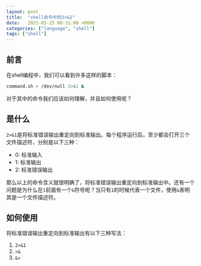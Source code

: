 ```yaml
---
layout: post
title:  "shell命令中的2>&1"
date:   2021-05-25 08:31:00 +0800
categories: ["language", "shell"]
tags: ["shell"]
---
```


## 前言

在shell编程中，我们可以看到许多这样的脚本：
```sh
command.sh > /dev/null 2>&1 &
```

对于其中的命令我们应该如何理解，并且如何使用呢？

## 是什么
`2>&1`是将标准错误输出重定向到标准输出。每个程序运行后，至少都会打开三个文件描述符，分别是以下三种：
- 0: 标准输入
- 1: 标准输出
- 2: 标准错误输出

那么以上的命令含义就很明确了，将标准错误输出重定向到标准输出中。还有一个问题是为什么在`1`前面有一个`&`符号呢？当只有`1`的时候代表一个文件，使用`&`表明其是一个文件描述符。

## 如何使用
将标准错误输出重定向到标准输出有以下三种写法：
1. `2>&1`
2. `>&`
3. `&>`
